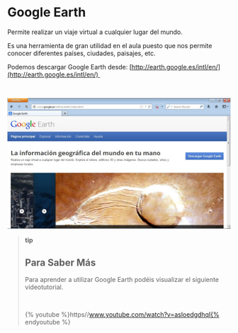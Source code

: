 
# Google Earth

Permite realizar un viaje virtual a cualquier lugar del mundo.

Es una herramienta de gran utilidad en el aula puesto que nos permite conocer diferentes países, ciudades, paisajes, etc.

Podemos descargar Google Earth desde: [http://earth.google.es/intl/en/](http://earth.google.es/intl/en/) 

 


![4.23. Google Earth. Captura de pantalla.](img/google_earth.jpg)

 
>**tip**
>## Para Saber Más
>
>Para aprender a utilizar Google Earth podéis visualizar el siguiente videotutorial.
>
> 
>
>
>{% youtube %}https//www.youtube.com/watch?v=asloedgdhqI{% endyoutube %}

